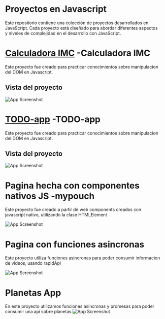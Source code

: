 
# Proyectos en Javascript

Este repositorio contiene una colección de proyectos desarrollados en JavaScript. Cada proyecto está diseñado para abordar diferentes aspectos y niveles de complejidad en el desarrollo con JavaScript.

# [Calculadora IMC](https://calculadoraimc-two.vercel.app/) -Calculadora IMC
Este proyecto fue creado para practicar conocimientos sobre manipulacion del DOM en Javascript.

## Vista del proyecto

![App Screenshot](https://i.imgur.com/0AoENJU.png)

# [TODO-app](https://proyectos-js-six.vercel.app/) -TODO-app

Este proyecto fue creado para practicar conocimientos sobre manipulacion del DOM en Javascript.

## Vista del proyecto

![App Screenshot](https://i.imgur.com/YcSOA7S.png)

# Pagina hecha con componentes nativos JS -mypouch

Este proyecto fue creado a partir de web components creados con javascript nativo, utilizando la clase HTMLElement

![App Screenshot](https://i.imgur.com/tdsiyy9.png)


# Pagina con funciones asincronas

Este proyecto utiliza funciones asincronas para poder consumir informacion de videos, usando rapidApi

![App Screenshot](https://i.imgur.com/mmPC2o9.png)

# Planetas App

En este proyecto utilizamos funciones asincronas y promesas para poder consumir una api sobre planetas
![App Screenshot](https://i.imgur.com/6FFwQpC.png)


